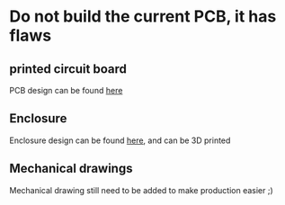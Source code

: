 # Do not build the current PCB, it has flaws

## printed circuit board
PCB design can be found [here](https://easyeda.com/jerzeek/nir-spectroscope-final-pcb)


## Enclosure
Enclosure design can be found [here](https://a360.co/2Nr8VwX), and can be 3D printed

## Mechanical drawings
Mechanical drawing still need to be added to make production easier ;) 
